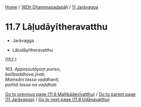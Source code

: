 
[Home](/) / [18Dh Dhammapadapāḷi](../../18Dh.md) / [11 Jarāvagga](../11.md)

# 11.7 Lāḷudāyītheravatthu

* Jarāvagga

* Lāḷudāyītheravatthu

(152.)

163\. _Appassutāyaṃ puriso,_  
_balībaddhova jīrati;_  
_Maṃsāni tassa vaḍḍhanti,_  
_paññā tassa na vaḍḍhati._  


[Go to previous page (11.6 Mallikādevīvatthu)](11.6.md) / [Go to parent page (11 Jarāvagga)](../11.md) / [Go to next page (11.8 Udānavatthu)](11.8.md)


